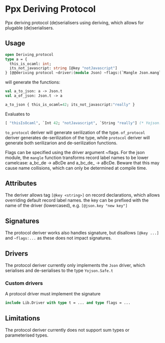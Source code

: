 # Ppx Deriving Protocol
Ppx deriving protocol (de)serialisers using deriving, which allows for plugable (de)serialisers.

## Usage
```ocaml
open Deriving_protocol
type a = {
  this_is_ocaml: int;
  its_not_javascript: string [@key "notJavascript"]
} [@@deriving protocol ~driver:(module Json) ~flags:(`Mangle Json.mangle)
```

will generate the functions:
```ocaml
val a_to_json: a -> Json.t
val a_of_json: Json.t -> a
```

```ocaml
a_to_json { this_is_ocaml=42; its_not_javascript:"really" }
```
Evaluates to
```ocaml
[ "thisIsOcaml", `Int 42; "notJavascript", `String "really"] (* Yojson.Safe.json *)
```

`to_protocol` deriver will generate serilization of the
type. `of_protocol` deriver generates de-serilization of the type,
while `protocol` deriver will generate both serilizarion and de-serilization functions.

Flags can be specified using the driver argument ~flags. For the json
module, the `mangle` function transforms record label names to be
lower camelcase: a_bc_de -> aBcDe and a_bc_de_ -> aBcDe. Beware that
this may cause name collisions, which can only be determined at
compile time.

## Attributes
The deriver allows tag `[@key <string>]` on record declarations, which
allows overriding default record label names.  the key can be prefixed
with the name of the driver (lowercased), e.g. `[@json.key "new key"]`

## Signatures
The protocol deriver works also handles signature, but disallows
`[@key ...]` and `~flags:...` as these does not impact signatures.

## Drivers
The protocol deriver currently only implements the `Json` driver,
which serialises and de-serialises to the type `Yojson.Safe.t`

### Custom drivers
A protocol driver must implement the signature

```ocaml
include Lib.Driver with type t = ... and type flags = ...
```

## Limitations
The protocol deriver currently does not support sum types or
parameterised types.
